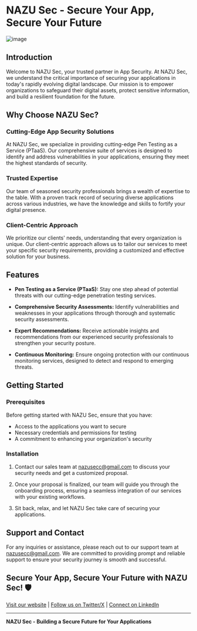 # NAZU Sec - Secure Your App, Secure Your Future

![image](https://github.com/NAZU-Sec/.github/assets/108541991/194be700-4720-4c96-91a5-47b12cde643a)


## Introduction

Welcome to NAZU Sec, your trusted partner in App Security. At NAZU Sec, we understand the critical importance of securing your applications in today's rapidly evolving digital landscape. Our mission is to empower organizations to safeguard their digital assets, protect sensitive information, and build a resilient foundation for the future.

## Why Choose NAZU Sec?

### Cutting-Edge App Security Solutions

At NAZU Sec, we specialize in providing cutting-edge Pen Testing as a Service (PTaaS). Our comprehensive suite of services is designed to identify and address vulnerabilities in your applications, ensuring they meet the highest standards of security.

### Trusted Expertise

Our team of seasoned security professionals brings a wealth of expertise to the table. With a proven track record of securing diverse applications across various industries, we have the knowledge and skills to fortify your digital presence.

### Client-Centric Approach

We prioritize our clients' needs, understanding that every organization is unique. Our client-centric approach allows us to tailor our services to meet your specific security requirements, providing a customized and effective solution for your business.

## Features

- **Pen Testing as a Service (PTaaS):** Stay one step ahead of potential threats with our cutting-edge penetration testing services.

- **Comprehensive Security Assessments:** Identify vulnerabilities and weaknesses in your applications through thorough and systematic security assessments.

- **Expert Recommendations:** Receive actionable insights and recommendations from our experienced security professionals to strengthen your security posture.

- **Continuous Monitoring:** Ensure ongoing protection with our continuous monitoring services, designed to detect and respond to emerging threats.

## Getting Started

### Prerequisites

Before getting started with NAZU Sec, ensure that you have:

- Access to the applications you want to secure
- Necessary credentials and permissions for testing
- A commitment to enhancing your organization's security

### Installation

1. Contact our sales team at [nazusecc@gmail.com](mailto:nazusecc@gmail.com) to discuss your security needs and get a customized proposal.

2. Once your proposal is finalized, our team will guide you through the onboarding process, ensuring a seamless integration of our services with your existing workflows.

3. Sit back, relax, and let NAZU Sec take care of securing your applications.

## Support and Contact

For any inquiries or assistance, please reach out to our support team at [nazusecc@gmail.com](mailto:nazusecc@gmail.com). We are committed to providing prompt and reliable support to ensure your security journey is smooth and successful.

## Secure Your App, Secure Your Future with NAZU Sec! 🛡️

[Visit our website](https://www.nazu-sec.com) | [Follow us on Twitter/X](https://twitter.com/NazuSec) | [Connect on LinkedIn](https://www.linkedin.com/company/nazusec)

---

**NAZU Sec - Building a Secure Future for Your Applications**
